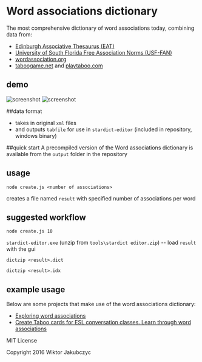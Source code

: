 # Word associations dictionary
The most comprehensive dictionary of word associations today, combining data from:
 * [Edinburgh Associative Thesaurus (EAT)](http://www.eat.rl.ac.uk/)
 * [University of South Florida Free Association Norms (USF-FAN)](http://w3.usf.edu/FreeAssociation/)
 * [wordassociation.org](http://www.wordassociation.org/about/)
 * [taboogame.net](http://taboogame.net) and [playtaboo.com](http://www.playtaboo.com)

## demo
![screenshot](http://monolithpl.github.io/word.associations/word-associations.png "screenshot")
![screenshot](http://monolithpl.github.io/taboo-cards/taboo.png "screenshot")

##data format
- takes in original ```xml``` files 
- and outputs ```tabfile``` for use in ```stardict-editor``` (included in repository, windows binary)

##quick start
A precompiled version of the Word associations dictionary is available from the ```output``` folder in the repository

## usage
```node create.js <number of associations>```

creates a file named ```result``` with specified number of associations per word

## suggested workflow
```node create.js 10```

```stardict-editor.exe``` (unzip from ```tools\stardict editor.zip```) -- load ```result``` with the gui

```dictzip <result>.dict```

```dictzip <result>.idx```

## example usage
Below are some projects that make use of the word associations dictionary:
- [Exploring word associations](https://github.com/monolithpl/taboo-cards)
- [Create Taboo cards for ESL conversation classes. Learn through word associations](https://github.com/monolithpl/word.associations)

MIT License

Copyright 2016 Wiktor Jakubczyc
